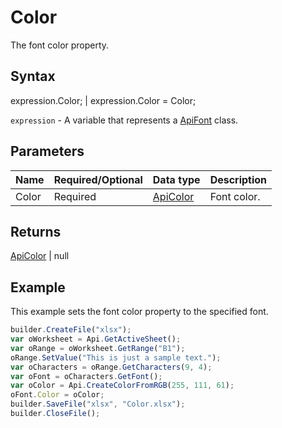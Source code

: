 # Color

The font color property.

## Syntax

expression.Color; &#124; expression.Color = Color;

`expression` - A variable that represents a [ApiFont](../ApiFont.md) class.

## Parameters

| **Name** | **Required/Optional** | **Data type** | **Description** |
| ------------- | ------------- | ------------- | ------------- |
| Color | Required | [ApiColor](../../ApiColor/ApiColor.md) | Font color. |

## Returns

[ApiColor](../../ApiColor/ApiColor.md) &#124; null

## Example

This example sets the font color property to the specified font.

```javascript
builder.CreateFile("xlsx");
var oWorksheet = Api.GetActiveSheet();
var oRange = oWorksheet.GetRange("B1");
oRange.SetValue("This is just a sample text.");
var oCharacters = oRange.GetCharacters(9, 4);
var oFont = oCharacters.GetFont();
var oColor = Api.CreateColorFromRGB(255, 111, 61);
oFont.Color = oColor;
builder.SaveFile("xlsx", "Color.xlsx");
builder.CloseFile();
```